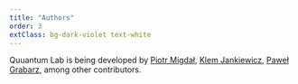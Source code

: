 ```yaml
---
title: "Authors"
order: 3
extClass: bg-dark-violet text-white
---
```


Quuantum Lab is being developed by [Piotr Migdał](https://p.migdal.pl/), [Klem Jankiewicz](http://jankiewiczstudio.com/), [Paweł Grabarz](https://github.com/frizi), among other contributors.
